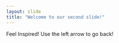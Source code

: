 ```yaml
---
layout: slide
title: "Welcome to our second slide!"
---
```

Feel Inspired! 
Use the left arrow to go back!
